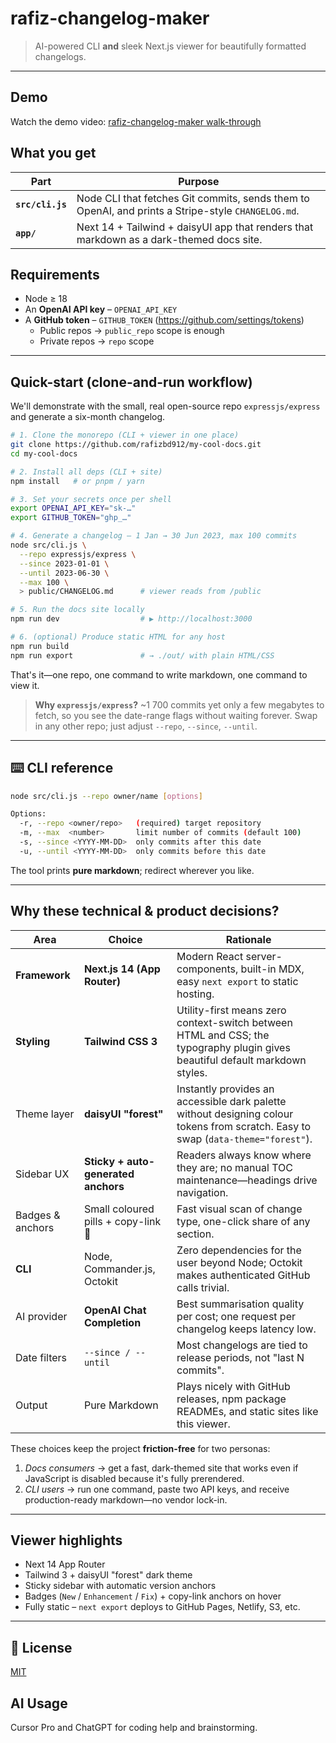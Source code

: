 # rafiz-changelog-maker

> AI-powered CLI **and** sleek Next.js viewer for beautifully formatted changelogs.

---
## Demo

Watch the demo video: [rafiz-changelog-maker walk-through](https://drive.google.com/file/d/1hIvVQxyaGy-qwsv5wmGYMdfb8gqPGwlL/view?usp=sharing)


## What you get

| Part | Purpose |
|------|---------|
| **`src/cli.js`** | Node CLI that fetches Git commits, sends them to OpenAI, and prints a Stripe-style `CHANGELOG.md`. |
| **`app/`**      | Next 14 + Tailwind + daisyUI app that renders that markdown as a dark-themed docs site. |

## Requirements

* Node ≥ 18
* An **OpenAI API key** – `OPENAI_API_KEY`
* A **GitHub token** – `GITHUB_TOKEN` (<https://github.com/settings/tokens>)  
  * Public repos → `public_repo` scope is enough  
  * Private repos → `repo` scope

---

## Quick-start (clone-and-run workflow)

We'll demonstrate with the small, real open-source repo `expressjs/express` and generate a six-month changelog.

```bash
# 1. Clone the monorepo (CLI + viewer in one place)
git clone https://github.com/rafizbd912/my-cool-docs.git
cd my-cool-docs

# 2. Install all deps (CLI + site)
npm install   # or pnpm / yarn

# 3. Set your secrets once per shell
export OPENAI_API_KEY="sk-…"
export GITHUB_TOKEN="ghp_…"

# 4. Generate a changelog – 1 Jan → 30 Jun 2023, max 100 commits
node src/cli.js \
  --repo expressjs/express \
  --since 2023-01-01 \
  --until 2023-06-30 \
  --max 100 \
  > public/CHANGELOG.md      # viewer reads from /public

# 5. Run the docs site locally
npm run dev                  # ▶ http://localhost:3000

# 6. (optional) Produce static HTML for any host
npm run build
npm run export               # → ./out/ with plain HTML/CSS
```

That's it—one repo, one command to write markdown, one command to view it.

> **Why `expressjs/express`?**  ~1 700 commits yet only a few megabytes to fetch, so you see the date-range flags without waiting forever.  Swap in any other repo; just adjust `--repo`, `--since`, `--until`.

---

## ⌨️  CLI reference

```bash
node src/cli.js --repo owner/name [options]

Options:
  -r, --repo <owner/repo>   (required) target repository
  -m, --max  <number>       limit number of commits (default 100)
  -s, --since <YYYY-MM-DD>  only commits after this date
  -u, --until <YYYY-MM-DD>  only commits before this date
```

The tool prints **pure markdown**; redirect wherever you like.

---
## Why these technical & product decisions?

| Area | Choice | Rationale |
|------|--------|-----------|
| **Framework** | **Next.js 14 (App Router)** | Modern React server-components, built-in MDX, easy `next export` to static hosting. |
| **Styling** | **Tailwind CSS 3** | Utility-first means zero context-switch between HTML and CSS; the typography plugin gives beautiful default markdown styles. |
| Theme layer | **daisyUI "forest"** | Instantly provides an accessible dark palette without designing colour tokens from scratch. Easy to swap (`data-theme="forest"`). |
| Sidebar UX | **Sticky + auto-generated anchors** | Readers always know where they are; no manual TOC maintenance—headings drive navigation. |
| Badges & anchors | Small coloured pills + copy-link 🔗 | Fast visual scan of change type, one-click share of any section. |
| **CLI** | Node, Commander.js, Octokit | Zero dependencies for the user beyond Node; Octokit makes authenticated GitHub calls trivial. |
| AI provider | **OpenAI Chat Completion** | Best summarisation quality per cost; one request per changelog keeps latency low. |
| Date filters | `--since / --until` | Most changelogs are tied to release periods, not "last N commits". |
| Output | Pure Markdown | Plays nicely with GitHub releases, npm package READMEs, and static sites like this viewer. |

These choices keep the project **friction-free** for two personas:

1. *Docs consumers* → get a fast, dark-themed site that works even if JavaScript is disabled because it's fully prerendered.
2. *CLI users* → run one command, paste two API keys, and receive production-ready markdown—no vendor lock-in.
---

## Viewer highlights

* Next 14 App Router
* Tailwind 3 + daisyUI "forest" dark theme
* Sticky sidebar with automatic version anchors
* Badges (`New` / `Enhancement` / `Fix`) + copy-link anchors on hover
* Fully static – `next export` deploys to GitHub Pages, Netlify, S3, etc.

---

## 📝 License

[MIT](LICENSE)

## AI Usage
Cursor Pro and ChatGPT for coding help and brainstorming.
